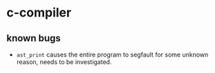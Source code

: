 # c-compiler



## known bugs

* `ast_print` causes the entire program to segfault for some unknown reason, needs to be investigated.